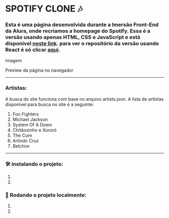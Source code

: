 # SPOTIFY CLONE 🎶

### Esta é uma página desenvolvida durante a Imersão Front-End da Alura, onde recriamos a homepage do Spotify. Essa é a versão usando apenas HTML, CSS e JavaScript e está disponível <a href="">neste link</a>. para ver o repositório da versão usando React é só clicar <a href="">aqui</a>.

imagem

Preview da página no navegador

<hr>

### Artistas:
A busca do site funciona com base no arquivo artists.json. A lista de artistas disponível para busca no site é a seguinte:
1. Foo Fighters
2. Michael Jackson
3. System Of A Down
4. Chitãozinho e Xororó
5. The Cure
6. Arlindo Cruz
7. Belchior

<hr>

### 🛠 instalando o projeto:
1. 
2. 

### 💽 Rodando o projeto localmente:
1. 
2. 
